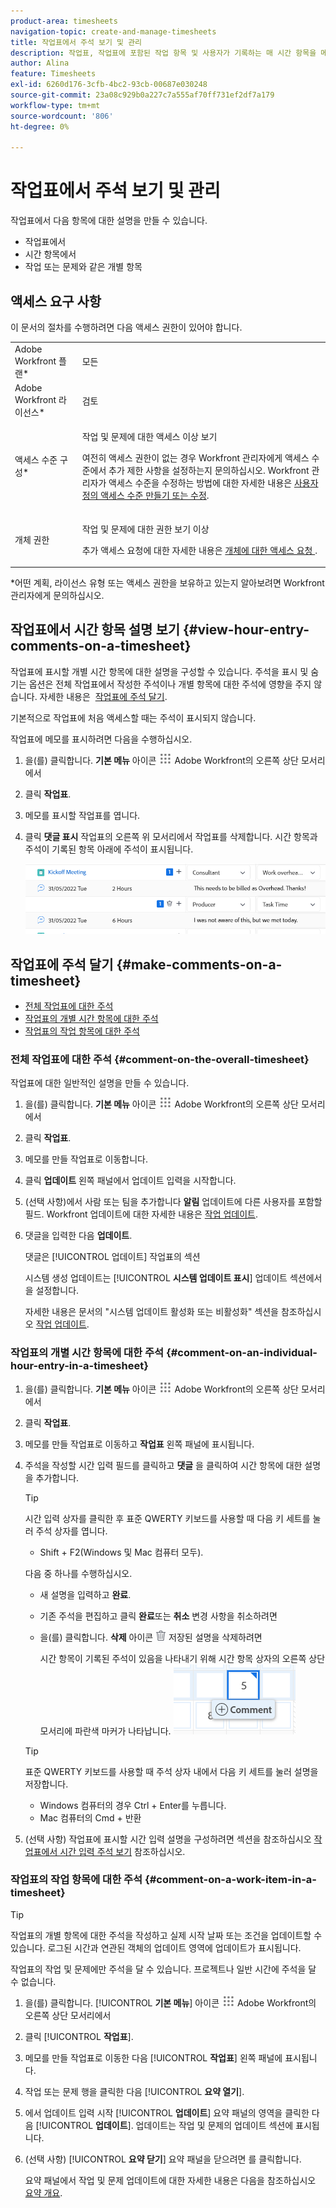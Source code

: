 ```yaml
---
product-area: timesheets
navigation-topic: create-and-manage-timesheets
title: 작업표에서 주석 보기 및 관리
description: 작업표, 작업표에 포함된 작업 항목 및 사용자가 기록하는 매 시간 항목을 메모할 수 있습니다.
author: Alina
feature: Timesheets
exl-id: 6260d176-3cfb-4bc2-93cb-00687e030248
source-git-commit: 23a08c929b0a227c7a555af70ff731ef2df7a179
workflow-type: tm+mt
source-wordcount: '806'
ht-degree: 0%

---
```


# 작업표에서 주석 보기 및 관리

작업표에서 다음 항목에 대한 설명을 만들 수 있습니다.

* 작업표에서
* 시간 항목에서
* 작업 또는 문제와 같은 개별 항목

## 액세스 요구 사항

이 문서의 절차를 수행하려면 다음 액세스 권한이 있어야 합니다.

<table style="table-layout:auto"> 
 <col> 
 <col> 
 <tbody> 
  <tr> 
   <td role="rowheader">Adobe Workfront 플랜*</td> 
   <td> <p>모든</p> </td> 
  </tr> 
  <tr> 
   <td role="rowheader">Adobe Workfront 라이선스*</td> 
   <td> <p>검토 </p> </td> 
  </tr> 
  <tr> 
   <td role="rowheader">액세스 수준 구성*</td> 
   <td> <p>작업 및 문제에 대한 액세스 이상 보기</p> <p>여전히 액세스 권한이 없는 경우 Workfront 관리자에게 액세스 수준에서 추가 제한 사항을 설정하는지 문의하십시오. Workfront 관리자가 액세스 수준을 수정하는 방법에 대한 자세한 내용은 <a href="../../administration-and-setup/add-users/configure-and-grant-access/create-modify-access-levels.md" class="MCXref xref">사용자 정의 액세스 수준 만들기 또는 수정</a>.</p> </td> 
  </tr> 
  <tr> 
   <td role="rowheader">개체 권한</td> 
   <td> <p>작업 및 문제에 대한 권한 보기 이상</p> <p>추가 액세스 요청에 대한 자세한 내용은 <a href="../../workfront-basics/grant-and-request-access-to-objects/request-access.md" class="MCXref xref">개체에 대한 액세스 요청 </a>.</p> </td> 
  </tr> 
 </tbody> 
</table>

&#42;어떤 계획, 라이선스 유형 또는 액세스 권한을 보유하고 있는지 알아보려면 Workfront 관리자에게 문의하십시오.

## 작업표에서 시간 항목 설명 보기 {#view-hour-entry-comments-on-a-timesheet}

작업표에 표시할 개별 시간 항목에 대한 설명을 구성할 수 있습니다. 주석을 표시 및 숨기는 옵션은 전체 작업표에서 작성한 주석이나 개별 항목에 대한 주석에 영향을 주지 않습니다. 자세한 내용은  [작업표에 주석 달기](#make-comments-on-a-timesheet).

기본적으로 작업표에 처음 액세스할 때는 주석이 표시되지 않습니다.

작업표에 메모를 표시하려면 다음을 수행하십시오.

1. 을(를) 클릭합니다. **기본 메뉴** 아이콘 ![](assets/main-menu-icon.png) Adobe Workfront의 오른쪽 상단 모서리에서

1. 클릭 **작업표**.
1. 메모를 표시할 작업표를 엽니다.
1. 클릭 **댓글 표시** 작업표의 오른쪽 위 모서리에서 작업표를 삭제합니다.
시간 항목과 주석이 기록된 항목 아래에 주석이 표시됩니다.

   ![](assets/comments-expanded-under-tasks-redesigned-timesheet.png)


## 작업표에 주석 달기 {#make-comments-on-a-timesheet}

* [전체 작업표에 대한 주석](#comment-on-the-overall-timesheet)
* [작업표의 개별 시간 항목에 대한 주석](#comment-on-an-individual-hour-entry-in-a-timesheet)
* [작업표의 작업 항목에 대한 주석](#comment-on-a-work-item-in-a-timesheet)

### 전체 작업표에 대한 주석 {#comment-on-the-overall-timesheet}

작업표에 대한 일반적인 설명을 만들 수 있습니다.

1. 을(를) 클릭합니다. **기본 메뉴** 아이콘 ![](assets/main-menu-icon.png) Adobe Workfront의 오른쪽 상단 모서리에서

1. 클릭 **작업표**.
1. 메모를 만들 작업표로 이동합니다.
1. 클릭 **업데이트** 왼쪽 패널에서 업데이트 입력을 시작합니다.
1. (선택 사항)에서 사람 또는 팀을 추가합니다 **알림** 업데이트에 다른 사용자를 포함할 필드. Workfront 업데이트에 대한 자세한 내용은 [작업 업데이트](../../workfront-basics/updating-work-items-and-viewing-updates/update-work.md).
1. 댓글을 입력한 다음 **업데이트**.

   댓글은 [!UICONTROL 업데이트] 작업표의 섹션

   시스템 생성 업데이트는 [!UICONTROL **시스템 업데이트 표시**] 업데이트 섹션에서 을 설정합니다.

   자세한 내용은 문서의 &quot;시스템 업데이트 활성화 또는 비활성화&quot; 섹션을 참조하십시오 [작업 업데이트](/help/quicksilver/workfront-basics/updating-work-items-and-viewing-updates/update-work.md).

### 작업표의 개별 시간 항목에 대한 주석 {#comment-on-an-individual-hour-entry-in-a-timesheet}

1. 을(를) 클릭합니다. **기본 메뉴** 아이콘 ![](assets/main-menu-icon.png) Adobe Workfront의 오른쪽 상단 모서리에서

1. 클릭 **작업표**.
1. 메모를 만들 작업표로 이동하고 **작업표** 왼쪽 패널에 표시됩니다.
1. 주석을 작성할 시간 입력 필드를 클릭하고 **댓글** 을 클릭하여 시간 항목에 대한 설명을 추가합니다.

   >[!TIP]
   >
   >   시간 입력 상자를 클릭한 후 표준 QWERTY 키보드를 사용할 때 다음 키 세트를 눌러 주석 상자를 엽니다.
   >   * Shift + F2(Windows 및 Mac 컴퓨터 모두).


   다음 중 하나를 수행하십시오.

   * 새 설명을 입력하고 **완료**.
   * 기존 주석을 편집하고 클릭 **완료**&#x200B;또는 **취소** 변경 사항을 취소하려면
   * 을(를) 클릭합니다. **삭제** 아이콘 ![](assets/delete.png) 저장된 설명을 삭제하려면

      시간 항목이 기록된 주석이 있음을 나타내기 위해 시간 항목 상자의 오른쪽 상단 모서리에 파란색 마커가 나타납니다.
   ![](assets/commment-button-on-hour-log-redesigned-timesheet.png)

   >[!TIP]
   >
   >   표준 QWERTY 키보드를 사용할 때 주석 상자 내에서 다음 키 세트를 눌러 설명을 저장합니다.
   >   * Windows 컴퓨터의 경우 Ctrl + Enter를 누릅니다.
   >   * Mac 컴퓨터의 Cmd + 반환



1. (선택 사항) 작업표에 표시할 시간 입력 설명을 구성하려면 섹션을 참조하십시오 [작업표에서 시간 입력 주석 보기](#view-hour-entry-comments-on-a-timesheet) 참조하십시오.

### 작업표의 작업 항목에 대한 주석 {#comment-on-a-work-item-in-a-timesheet}

>[!TIP]
>
>작업표의 개별 항목에 대한 주석을 작성하고 실제 시작 날짜 또는 조건을 업데이트할 수 있습니다. 로그된 시간과 연관된 객체의 업데이트 영역에 업데이트가 표시됩니다.


작업표의 작업 및 문제에만 주석을 달 수 있습니다. 프로젝트나 일반 시간에 주석을 달 수 없습니다.

1. 을(를) 클릭합니다. [!UICONTROL **기본 메뉴**] 아이콘 ![](assets/main-menu-icon.png) Adobe Workfront의 오른쪽 상단 모서리에서
1. 클릭 [!UICONTROL **작업표**].
1. 메모를 만들 작업표로 이동한 다음 [!UICONTROL **작업표**] 왼쪽 패널에 표시됩니다.
1. 작업 또는 문제 행을 클릭한 다음 [!UICONTROL **요약 열기**].
1. 에서 업데이트 입력 시작 [!UICONTROL **업데이트**] 요약 패널의 영역을 클릭한 다음 [!UICONTROL **업데이트**].
업데이트는 작업 및 문제의 업데이트 섹션에 표시됩니다.
1. (선택 사항) [!UICONTROL **요약 닫기**] 요약 패널을 닫으려면 를 클릭합니다.

   요약 패널에서 작업 및 문제 업데이트에 대한 자세한 내용은 다음을 참조하십시오 [요약 개요](../../workfront-basics/the-new-workfront-experience/summary-overview.md).
